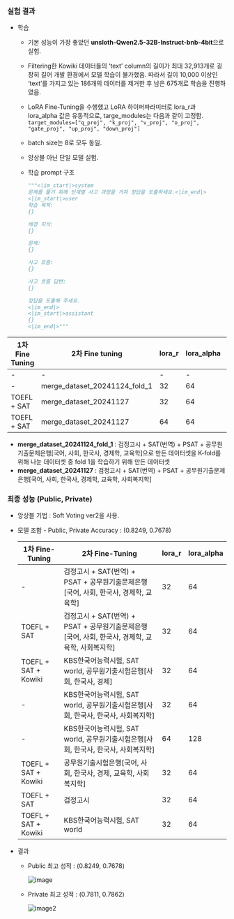### 실험 결과

- 학습
    - 기본 성능이 가장 좋았던 **unsloth-Qwen2.5-32B-Instruct-bnb-4bit**으로 실험.
    - Filtering한 Kowiki 데이터들의 ‘text’ column의 길이가 최대 32,913개로 굉장히 길어 개발 환경에서 모델 학습이 불가했음. 따라서 길이 10,000 이상인 ‘text’를 가지고 있는 186개의 데이터를 제거한 후 남은 675개로 학습을 진행하였음.
    - LoRA Fine-Tuning을 수행했고 LoRA 하이퍼파라미터로 lora_r과 lora_alpha 값은 유동적으로, targe_modules는 다음과 같이 고정함. `target_modules=["q_proj", "k_proj", "v_proj", "o_proj", "gate_proj", "up_proj", "down_proj"]`
    - batch size는 8로 모두 동일.
    - 앙상블 아닌 단일 모델 실험.
    - 학습 prompt 구조
        
        ```python
        """<|im_start|>system
        문제를 풀기 위해 단계별 사고 과정을 거쳐 정답을 도출하세요.<|im_end|>
        <|im_start|>user
        학습 목적:
        {}
        
        배경 지식:
        {}
        
        문제:
        {}
        
        사고 흐름:
        {}
        
        사고 흐름 답변:
        {}
        
        정답을 도출해 주세요.
        <|im_end|>
        <|im_start|>assistant
        {}
        <|im_end|>"""
        ```
        

| 1차 Fine Tuning | 2차 Fine tuning | lora_r | lora_alpha | Public Accuracy | Private Accuaracy |
| --- | --- | --- | --- | --- | --- |
| - | - | - | - | 0.7558 | 0.7080 |
| - | merge_dataset_20241124_fold_1 | 32 | 64 | 0.8088 | 0.7701 |
| TOEFL + SAT | merge_dataset_20241127 | 32 | 64 | 0.7972 | 0.7770 |
| TOEFL + SAT | merge_dataset_20241127 | 64 | 64 | 0.7949 | 0.7701 |
- **merge_dataset_20241124_fold_1** : 검정고시 + SAT(번역) + PSAT + 공무원기출문제은행[국어, 사회, 한국사, 경제학, 교육학]으로 만든 데이터셋을 K-fold를 위해 나눈 데이터셋 중 fold 1을 학습하기 위해 만든 데이터셋
- **merge_dataset_20241127** : 검정고시 + SAT(번역) + PSAT + 공무원기출문제은행[국어, 사회, 한국사, 경제학, 교육학, 사회복지학]

### 최종 성능 (Public, Private)

- 앙상블 기법 : Soft Voting ver2을 사용.
- 모델 조합 - Public, Private Accuracy : (0.8249, 0.7678)
    
    
    | 1차 Fine-Tuning | 2차 Fine-Tuning | lora_r | lora_alpha |
    | --- | --- | --- | --- |
    | - | 검정고시 + SAT(번역) + PSAT + 공무원기출문제은행[국어, 사회, 한국사, 경제학, 교육학] | 32 | 64 |
    | TOEFL + SAT | 검정고시 + SAT(번역) + PSAT + 공무원기출문제은행[국어, 사회, 한국사, 경제학, 교육학, 사회복지학] | 32 | 64 |
    | TOEFL + SAT + Kowiki | KBS한국어능력시험, SAT world, 공무원기출시험은행[사회, 한국사, 경제] | 32 | 64 |
    | - | KBS한국어능력시험, SAT world, 공무원기출시험은행[사회, 한국사, 한국사, 사회복지학] | 32 | 64 |
    | - | KBS한국어능력시험, SAT world, 공무원기출시험은행[사회, 한국사, 한국사, 사회복지학] | 64 | 128 |
    | TOEFL + SAT + Kowiki | 공무원기출시험은행[국어, 사회, 한국사, 경제, 교육학, 사회복지학] | 32 | 64 |
    | TOEFL + SAT | 검정고시 | 32 | 64 |
    | TOEFL + SAT + Kowiki | KBS한국어능력시험, SAT world | 32 | 64 |
- 결과
    - Public 최고 성적 : (0.8249, 0.7678)
        
        ![image](https://github.com/user-attachments/assets/ef163889-201e-4868-8aa3-4ae34773c191)

        
    - Private 최고 성적 : (0.7811, 0.7862)
        
        ![image2](https://github.com/user-attachments/assets/e2075550-7944-4ba5-b2f8-c66a47c5c9af)
